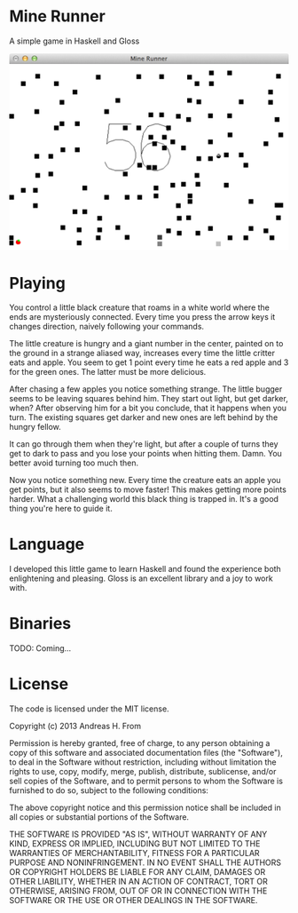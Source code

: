 Mine Runner
==========

A simple game in Haskell and Gloss

![Screenshot](minerunner.png)

# Playing
You control a little black creature that roams in a white world where the ends are mysteriously connected.
Every time you press the arrow keys it changes direction, naively following your commands.

The little creature is hungry and a giant number in the center, painted on to the ground in a strange aliased way, increases every time the little critter eats and apple.
You seem to get 1 point every time he eats a red apple and 3 for the green ones.
The latter must be more delicious.

After chasing a few apples you notice something strange.
The little bugger seems to be leaving squares behind him.
They start out light, but get darker, when?
After observing him for a bit you conclude, that it happens when you turn.
The existing squares get darker and new ones are left behind by the hungry fellow.

It can go through them when they're light, but after a couple of turns they get to dark to pass and you lose your points when hitting them. Damn.
You better avoid turning too much then.

Now you notice something new.
Every time the creature eats an apple you get points, but it also seems to move faster!
This makes getting more points harder.
What a challenging world this black thing is trapped in.
It's a good thing you're here to guide it.

# Language
I developed this little game to learn Haskell and found the experience both enlightening and pleasing.
Gloss is an excellent library and a joy to work with.

# Binaries
TODO: Coming...

# License
The code is licensed under the MIT license.

Copyright (c) 2013 Andreas H. From

Permission is hereby granted, free of charge, to any person obtaining a copy
of this software and associated documentation files (the "Software"), to deal
in the Software without restriction, including without limitation the rights
to use, copy, modify, merge, publish, distribute, sublicense, and/or sell
copies of the Software, and to permit persons to whom the Software is
furnished to do so, subject to the following conditions:

The above copyright notice and this permission notice shall be included in all
copies or substantial portions of the Software.

THE SOFTWARE IS PROVIDED "AS IS", WITHOUT WARRANTY OF ANY KIND, EXPRESS OR
IMPLIED, INCLUDING BUT NOT LIMITED TO THE WARRANTIES OF MERCHANTABILITY,
FITNESS FOR A PARTICULAR PURPOSE AND NONINFRINGEMENT. IN NO EVENT SHALL THE
AUTHORS OR COPYRIGHT HOLDERS BE LIABLE FOR ANY CLAIM, DAMAGES OR OTHER
LIABILITY, WHETHER IN AN ACTION OF CONTRACT, TORT OR OTHERWISE, ARISING FROM,
OUT OF OR IN CONNECTION WITH THE SOFTWARE OR THE USE OR OTHER DEALINGS IN THE
SOFTWARE.
